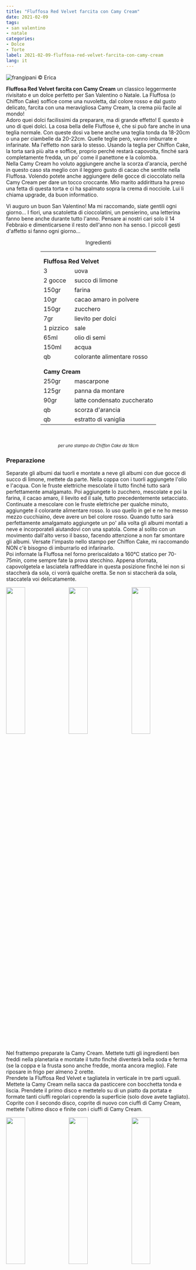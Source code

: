 ```yaml
---
title: "Fluffosa Red Velvet farcita con Camy Cream"
date: 2021-02-09
tags: 
- san valentino
- natale
categories:
- Dolce
- Torte
label: 2021-02-09-fluffosa-red-velvet-farcita-con-camy-cream
lang: it 
---
```

![](../2021-02-09-fluffosa-red-velvet-farcita-con-camy-cream/header.jpeg "frangipani © Erica")

**Fluffosa Red Velvet farcita con Camy Cream** un classico leggermente rivisitato e un dolce perfetto per San Valentino o Natale. La Fluffosa (o Chiffon Cake) soffice come una nuvoletta, dal colore rosso e dal gusto delicato, farcita con una meravigliosa Camy Cream, la crema più facile al mondo!
<br />
Adoro quei dolci facilissimi da preparare, ma di grande effetto! E questo è uno di quei dolci. La cosa bella delle Fluffose è, che si può fare anche in una teglia normale. Con queste dosi va bene anche una teglia tonda da 18-20cm o una per ciambelle da 20-22cm. Quelle teglie però, vanno imburrate e infarinate. Ma l'effetto non sarà lo stesso. Usando la teglia per Chiffon Cake, la torta sarà più alta e soffice, proprio perché restarà capovolta, finché sarà completamente fredda, un po' come il panettone e la colomba.
<br />
Nella Camy Cream ho voluto aggiungere anche la scorza d'arancia, perché in questo caso sta meglio con il leggero gusto di cacao che sentite nella Fluffosa. Volendo potete anche aggiungere delle gocce di cioccolato nella Camy Cream per dare un tocco croccante. Mio marito addirittura ha preso una fetta di questa torta e ci ha spalmato sopra la crema di nocciole. Lui li chiama upgrade, da buon informatico.

Vi auguro un buon San Valentino! Ma mi raccomando, siate gentili ogni giorno... I fiori, una scatoletta di cioccolatini, un pensierino, una letterina fanno bene anche durante tutto l'anno. Pensare ai nostri cari solo il 14 Febbraio e dimenticarsene il resto dell'anno non ha senso. I piccoli gesti d'affetto si fanno ogni giorno...

<div id="wrapper" style="text-align: center">
  <div id="yourdiv" style="display: inline-block;">
    <div class="ingredients" itemscope itemtype="http://schema.org/Recipe">
      <span itemprop="name" style="display:none;">Fluffosa Red Velvet farcita con Camy Cream</span>
      <span itemprop="recipeCategory" style="display:none;">Dolce</span>
      <img itemprop="image" style="display:none;" class="ignore-gallery-item" src="../2021-02-09-fluffosa-red-velvet-farcita-con-camy-cream/header.jpeg"/>
      <span itemprop="author" style="display:none;">Erica Raiano</span>
      <span itemprop="description" style="display:none;">Fluffosa Red Velvet farcita con Camy Cream** un classico leggermente rivisitato e un dolce perfetto per San Valentino o Natale.</span>
      <div class="ingredients-title">Ingredienti</div>
      <table>
        <tbody>
          </tr>
          <tr style="height: 15px;"></tr>
          <tr>
            <td colspan="2"><b>Fluffosa Red Velvet</b></td>
          </tr>
          <tr itemprop="recipeIngredient">
            <td>3</td>
            <td>uova</td>
          </tr>
          <tr itemprop="recipeIngredient">
            <td>2 gocce</td>
            <td>succo di limone</td>
          </tr>
          <tr itemprop="recipeIngredient">
            <td>150gr</td>
            <td>farina</td>
          </tr>
          <tr itemprop="recipeIngredient">
            <td>10gr</td>
            <td>cacao amaro in polvere</td>
          </tr>
          <tr itemprop="recipeIngredient">
            <td>150gr</td>
            <td>zucchero</td>
          </tr>
          <tr itemprop="recipeIngredient">
            <td>7gr</td>
            <td>lievito per dolci</td>
          </tr>
          <tr itemprop="recipeIngredient">
            <td>1 pizzico</td>
            <td>sale</td>
          </tr>
          <tr itemprop="recipeIngredient">
            <td>65ml</td>
            <td>olio di semi</td>
          </tr>
          <tr itemprop="recipeIngredient">
            <td>150ml</td>
            <td>acqua</td>
          </tr>
          <tr itemprop="recipeIngredient">
            <td>qb</td>
            <td>colorante alimentare rosso</td>
          </tr>
          <tr style="height: 15px;"></tr>
          <tr>
            <td colspan="2"><b>Camy Cream</b></td>
          </tr>
          <tr itemprop="recipeIngredient">
            <td>250gr</td>
            <td>mascarpone</td>
          </tr>
          <tr itemprop="recipeIngredient">      
            <td>125gr</td>
            <td>panna da montare</td>
          </tr>
          <tr itemprop="recipeIngredient">
            <td>90gr</td>
            <td>latte condensato zuccherato</td>
          </tr>
          <tr itemprop="recipeIngredient">
            <td>qb</td>
            <td>scorza d'arancia</td>
          </tr>
          <tr itemprop="recipeIngredient">
            <td>qb</td>
            <td>estratto di vaniglia</td>
          </tr>
        </tbody>
      </table>
      <br></br>
      <i class="pull-right" style="font-size: 80%;" itemprop="recipeYield">per uno stampo da Chiffon Cake da 18cm</i>
    </div>
  </div>
</div>


<h3>
  <font color="grey">
    <i class="fa-solid fa-gears"></i>
  </font> Preparazione
</h3>

Separate gli albumi dai tuorli e montate a neve gli albumi con due gocce di succo di limone, mettete da parte. Nella coppa con i tuorli aggiungete l'olio e l'acqua. Con le fruste elettriche mescolate il tutto finché tutto sarà perfettamente amalgamato. Poi aggiungete lo zucchero, mescolate e poi la farina, il cacao amaro, il lievito ed il sale, tutto precedentemente setacciato. Continuate a mescolare con le fruste elettriche per qualche minuto, aggiungete il colorante alimentare rosso. Io uso quello in gel e ne ho messo mezzo cucchiaino, deve avere un bel colore rosso. Quando tutto sarà perfettamente amalgamato aggiungete un po' alla volta gli albumi montati a neve e incorporateli aiutandovi con una spatola. Come al solito con un movimento dall'alto verso il basso, facendo attenzione a non far smontare gli albumi. Versate l'impasto nello stampo per Chiffon Cake, mi raccomando NON c'è bisogno di imburrarlo ed infarinarlo.
<br />
Poi infornate la Fluffosa nel forno preriscaldato a 160°C statico per 70-75min, come sempre fate la prova stecchino. Appena sfornata, capovolgetela e lasciatela raffreddare in questa posizione finché lei non si staccherà da sola, ci vorrà qualche oretta. Se non si staccherà da sola, staccatela voi delicatamente.
<p>
  <div style="width: 100%; margin-bottom: 0">
    <img style="float: left; width: 32%; margin-right: 1%;" src="../2021-02-09-fluffosa-red-velvet-farcita-con-camy-cream/impasto.jpeg" alt="" title="frangipani © Erica" />
    <img style="float: left; width: 32%; margin-right: 1%; margin-left: 1%;" src="../2021-02-09-fluffosa-red-velvet-farcita-con-camy-cream/teglia.jpeg" alt="" title="frangipani © Erica" />
    <img style="float: left; width: 32%; margin-left: 1%;" src="../2021-02-09-fluffosa-red-velvet-farcita-con-camy-cream/tegliagirata.jpeg" alt="" title="frangipani © Erica" />
    <div style="clear: both"></div>
  </div>
</p>

Nel frattempo preparate la Camy Cream. Mettete tutti gli ingredienti ben freddi nella planetaria e montate il tutto finché diventerà bella soda e ferma (se la coppa e la frusta sono anche fredde, monta ancora meglio). Fate riposare in frigo per almeno 2 orette.
<br />
Prendete la Fluffosa Red Velvet e tagliatela in verticale in tre parti uguali. Mettete la Camy Cream nella sacca da pasticcere con bocchetta tonda e liscia. Prendete il primo disco e mettetelo su di un piatto da portata e formate tanti ciuffi regolari coprendo la superficie (solo dove avete tagliato). Coprite con il secondo disco, coprite di nuovo con ciuffi di Camy Cream, mettete l'ultimo disco e finite con i ciuffi di Camy Cream.
<p>
  <div style="width: 100%; margin-bottom: 0">
    <img style="float: left; width: 32%; margin-right: 1%;" src="../2021-02-09-fluffosa-red-velvet-farcita-con-camy-cream/camycream.jpeg" alt="" title="frangipani © Erica" />
    <img style="float: left; width: 32%; margin-right: 1%; margin-left: 1%;" src="../2021-02-09-fluffosa-red-velvet-farcita-con-camy-cream/fluffosa.jpeg" alt="" title="frangipani © Erica" />
    <img style="float: left; width: 32%; margin-left: 1%;" src="../2021-02-09-fluffosa-red-velvet-farcita-con-camy-cream/farcire.jpeg" alt="" title="frangipani © Erica" />
    <div style="clear: both"></div>
  </div>
</p>

Mettete in frigo un'oretta prima di servirla! Conservarla in frigo se rimane...
<p>
  <div style="width: 100%; margin-bottom: 0">
    <img style="float: left; width: 49%; margin-right: 1%" src="../2021-02-09-fluffosa-red-velvet-farcita-con-camy-cream/risultato1.jpeg" alt="" title="frangipani © Erica" />
    <img style="float: left; width: 49%; margin-left: 1%" src="../2021-02-09-fluffosa-red-velvet-farcita-con-camy-cream/risultato2.jpeg" alt="" title="frangipani © Erica" />
    <div style="clear: both"></div>
  </div>
</p>

<p>
  <div style="width: 100%; margin-bottom: 0">
    <img style="float: left; width: 49%; margin-right: 1%" src="../2021-02-09-fluffosa-red-velvet-farcita-con-camy-cream/risultato3.jpeg" alt="" title="frangipani © Erica" />
    <img style="float: left; width: 49%; margin-left: 1%" src="../2021-02-09-fluffosa-red-velvet-farcita-con-camy-cream/risultato4.jpeg" alt="" title="frangipani © Erica" />
    <div style="clear: both"></div>
  </div>
</p>

<p>
  <div style="width: 100%; margin-bottom: 0">
    <img style="float: left; width: 49%; margin-right: 1%" src="../2021-02-09-fluffosa-red-velvet-farcita-con-camy-cream/risultato5.jpeg" alt="" title="frangipani © Erica" />
    <img style="float: left; width: 49%; margin-left: 1%" src="../2021-02-09-fluffosa-red-velvet-farcita-con-camy-cream/risultato6.jpeg" alt="" title="frangipani © Erica" />
    <div style="clear: both"></div>
  </div>
</p>

<p>
  <div style="width: 100%; margin-bottom: 0">
    <img style="float: left; width: 49%; margin-right: 1%" src="../2021-02-09-fluffosa-red-velvet-farcita-con-camy-cream/risultato7.jpeg" alt="" title="frangipani © Erica" />
    <img style="float: left; width: 49%; margin-left: 1%" src="../2021-02-09-fluffosa-red-velvet-farcita-con-camy-cream/risultato8.jpeg" alt="" title="frangipani © Erica" />
    <div style="clear: both"></div>
  </div>
</p>

![](../2021-02-09-fluffosa-red-velvet-farcita-con-camy-cream/risultato9.jpeg "frangipani © Erica")

<h4>Buon appetito
  <font color="red">
    <i class="fa-regular fa-face-smile"></i>
  </font>
</h4>